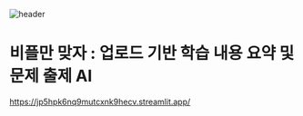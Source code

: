 ![header](https://capsule-render.vercel.app/api?type=wave&color=auto&height=300§ion=header&text=ForTheBPlus%20&fontSize=90)

# 비플만 맞자 : 업로드 기반 학습 내용 요약 및 문제 출제 AI

https://jp5hpk6nq9mutcxnk9hecv.streamlit.app/
